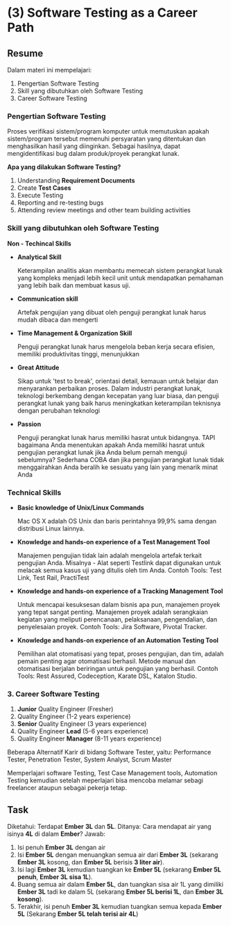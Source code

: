 # (3) Software Testing as a Career Path
## Resume
Dalam materi ini mempelajari:
1. Pengertian Software Testing
2. Skill yang dibutuhkan oleh Software Testing
3. Career Software Testing

### Pengertian Software Testing
Proses verifikasi sistem/program komputer untuk memutuskan apakah sistem/program tersebut memenuhi persyaratan yang ditentukan dan menghasilkan hasil yang diinginkan.
Sebagai hasilnya, dapat mengidentifikasi bug dalam produk/proyek perangkat lunak.

**Apa yang dilakukan Software Testing?**
1. Understanding **Requirement Documents**
2. Create **Test Cases**
3. Execute Testing
4. Reporting and re-testing bugs
5. Attending review meetings and other team building activities

### Skill yang dibutuhkan oleh Software Testing
**Non - Techincal Skills**

- **Analytical Skill**
  
  Keterampilan analitis akan membantu memecah sistem perangkat lunak yang kompleks menjadi lebih kecil unit untuk mendapatkan pemahaman yang lebih baik dan membuat kasus uji.

- **Communication skill**
  
  Artefak pengujian yang dibuat oleh penguji perangkat lunak harus mudah dibaca dan mengerti
    
- **Time Management & Organization Skill**
  
  Penguji perangkat lunak harus mengelola beban kerja secara efisien, memiliki produktivitas tinggi, menunjukkan
    
- **Great Attitude**
    
  Sikap untuk 'test to break', orientasi detail, kemauan untuk belajar dan menyarankan perbaikan proses. Dalam industri perangkat lunak, teknologi berkembang dengan kecepatan yang luar biasa, dan penguji perangkat lunak yang baik harus meningkatkan keterampilan teknisnya dengan perubahan teknologi
    
- **Passion**
    
    Penguji perangkat lunak harus memiliki hasrat untuk bidangnya. TAPI bagaimana Anda menentukan apakah Anda memiliki hasrat untuk pengujian perangkat lunak jika Anda belum pernah menguji sebelumnya? Sederhana COBA dan jika pengujian perangkat lunak tidak menggairahkan Anda beralih ke sesuatu yang lain yang menarik minat Anda
    
### Technical Skills

- **Basic knowledge of Unix/Linux Commands**
    
    Mac OS X adalah OS Unix dan baris perintahnya 99,9% sama dengan distribusi Linux lainnya.
    
- **Knowledge and hands-on experience of a Test Management Tool**
    
    Manajemen pengujian tidak lain adalah mengelola artefak terkait pengujian Anda. Misalnya - Alat seperti Testlink dapat digunakan untuk melacak semua kasus uji yang ditulis oleh tim Anda. Contoh Tools: Test Link, Test Rail, PractiTest
    
- **Knowledge and hands-on experience of a Tracking Management Tool**
    
    Untuk mencapai kesuksesan dalam bisnis apa pun, manajemen proyek yang tepat sangat penting. Manajemen proyek adalah serangkaian kegiatan yang meliputi perencanaan, pelaksanaan, pengendalian, dan penyelesaian proyek. Contoh Tools: Jira Software, Pivotal Tracker.
    
- **Knowledge and hands-on experience of an Automation Testing Tool**
    
    Pemilihan alat otomatisasi yang tepat, proses pengujian, dan tim, adalah pemain penting agar otomatisasi berhasil. Metode manual dan otomatisasi berjalan beriringan untuk pengujian yang berhasil. Contoh Tools: Rest Assured, Codeception, Karate DSL, Katalon Studio.
    
### 3. Career Software Testing
1. **Junior** Quality Engineer (Fresher)
2. Quality Engineer (1-2 years experience)
3. **Senior** Quality Engineer (3 years experience)
4. Quality Engineer **Lead** (5-6 years experience)
5. Quality Engineer **Manager** (8-11 years experience)

Beberapa Alternatif Karir di bidang Software Tester, yaitu: Performance Tester, Penetration Tester, System Analyst, Scrum Master

Memperlajari software Testing, Test Case Management tools, Automation Testing kemudian setelah meperlajari bisa mencoba melamar sebagi freelancer ataupun sebagai pekerja tetap.

## Task
Diketahui: Terdapat **Ember** **3L** dan **5L**.
Ditanya: Cara mendapat air yang isinya **4L** di dalam **Ember**?
Jawab:

1. Isi penuh **Ember 3L** dengan air
2. Isi **Ember** **5L** dengan menuangkan semua air dari **Ember 3L** (sekarang **Ember 3L** kosong, dan **Ember 5L** berisis **3 liter air**).
3. Isi lagi **Ember 3L** kemudian tuangkan ke **Ember 5L** (sekarang **Ember 5L penuh**, **Ember 3L sisa 1L**).
4. Buang semua air dalam **Ember 5L**, dan tuangkan sisa air 1L yang dimiliki **Ember 3L** tadi ke dalam 5L (sekarang **Ember 5L berisi 1L**, dan **Ember 3L kosong**).
5. Terakhir, isi penuh **Ember 3L** kemudian tuangkan semua kepada **Ember 5L** (Sekarang **Ember 5L telah terisi air 4L**)
